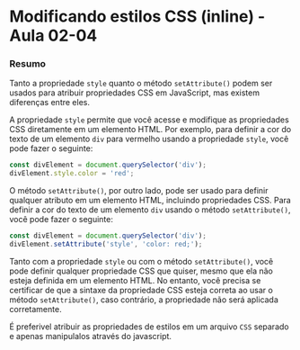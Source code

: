<!--
Antes de publicar a issue, lembre-se de clicar na aba "Preview", para visualizar se a formatação está correta =)
-->

<!-- Escreva/insira as imagens após essa linha -->

# Modificando estilos CSS (inline) - Aula 02-04

### Resumo

Tanto a propriedade `style` quanto o método `setAttribute()` podem ser usados para atribuir propriedades CSS em JavaScript, mas existem diferenças entre eles.

A propriedade `style` permite que você acesse e modifique as propriedades CSS diretamente em um elemento HTML. Por exemplo, para definir a cor do texto de um elemento `div` para vermelho usando a propriedade `style`, você pode fazer o seguinte:

```javascript
const divElement = document.querySelector('div');
divElement.style.color = 'red';
```

O método `setAttribute()`, por outro lado, pode ser usado para definir qualquer atributo em um elemento HTML, incluindo propriedades CSS. Para definir a cor do texto de um elemento `div` usando o método `setAttribute()`, você pode fazer o seguinte:

```javascript
const divElement = document.querySelector('div');
divElement.setAttribute('style', 'color: red;');
```

Tanto com a propriedade `style`  ou com o método `setAttribute()`, você pode definir qualquer propriedade CSS que quiser, mesmo que ela não esteja definida em um elemento HTML. No entanto, você precisa se certificar de que a sintaxe da propriedade CSS esteja correta ao usar o método `setAttribute()`, caso contrário, a propriedade não será aplicada corretamente.

É preferivel atribuir as propriedades de estilos em um arquivo `CSS` separado e apenas manipulalos através do javascript.
